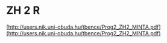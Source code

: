 # ZH 2 R

[http://users.nik.uni-obuda.hu/tbence/Prog2_ZH2_MINTA.pdf](http://users.nik.uni-obuda.hu/tbence/Prog2_ZH2_MINTA.pdf)